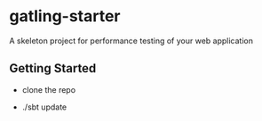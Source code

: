gatling-starter
===============

A skeleton project for performance testing of your web application

## Getting Started

- clone the repo

- ./sbt update

